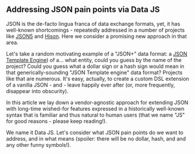 ## Addressing JSON pain points via Data JS
JSON is the de-facto lingua franca of data exchange formats, yet, it has well-known shortcomings - repeatedly addressed in a number of projects like [JSON5](https://json5.org/) and [Hjson](https://github.com/hjson/hjson-js). Here we consider a promising new approach in that area.

Let's take a random motivating example of a "JSON+" data format: a [JSON Template Engine](https://github.com/vmware-archive/json-template-engine)) of a... what entity, could you guess by the name of the project? Could you guess what a dollar sign or a hash sign would mean in that generically-sounding "JSON Template engine" data format? Projects like that are numerous. It's easy, actually, to create a custom DSL extension of a vanilla JSON - and - leave happily ever after (or, more frequently, disappear into obscurity).

In this article we lay down a vendor-agnostic approach for extending JSON with long-time wished-for features expressed in a historically well-known syntax that is familiar and thus natural to human users (that we name "JS" for good reasons - please keep reading!).

We name it Data JS. Let's consider what JSON pain points do we want to address, and in what means (spoiler: there will be no dollar, hash, and and any other funny symbols!).